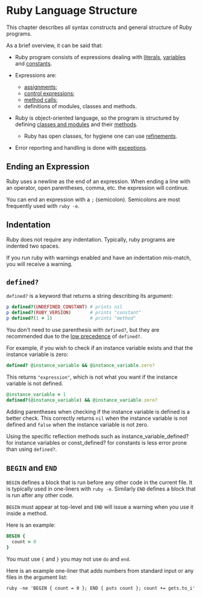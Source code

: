 # Ruby Language Structure

This chapter describes all syntax constructs and general structure of
Ruby programs.

As a brief overview, it can be said that:

* Ruby program consists of expressions dealing with
  [literals](language/literals.md), [variables](language/variables.md)
  and [constants](language/variables.md#constants).
* Expressions are:
  * [assignments](language/assignments.md);
  * [control expressions](language/control-expressions.md);
  * [method calls](language/methods-call.md);
  * definitions of modules, classes and methods.

* Ruby is object-oriented language, so the program is structured by
  defining [classes and modules](language/modules-classes.md) and their
  [methods](language/methods-def.md).
  * Ruby has open classes, for hygiene one can use
    [refinements](language/refinements.md).

* Error reporting and handling is done with
  [exceptions](language/exceptions.md).



## Ending an Expression

Ruby uses a newline as the end of an expression. When ending a line with
an operator, open parentheses, comma, etc. the expression will continue.

You can end an expression with a `;` (semicolon). Semicolons are most
frequently used with `ruby -e`.



## Indentation

Ruby does not require any indentation. Typically, ruby programs are
indented two spaces.

If you run ruby with warnings enabled and have an indentation mis-match,
you will receive a warning.



## `defined?`

`defined?` is a keyword that returns a string describing its argument:


```ruby
p defined?(UNDEFINED_CONSTANT) # prints nil
p defined?(RUBY_VERSION)       # prints "constant"
p defined?(1 + 1)              # prints "method"
```

You don't need to use parenthesis with `defined?`, but they are
recommended due to the [low precedence](rdoc-ref:syntax/precedence.rdoc)
of `defined?`.

For example, if you wish to check if an instance variable exists and
that the instance variable is zero:


```ruby
defined? @instance_variable && @instance_variable.zero?
```

This returns `"expression"`, which is not what you want if the instance
variable is not defined.


```ruby
@instance_variable = 1
defined?(@instance_variable) && @instance_variable.zero?
```

Adding parentheses when checking if the instance variable is defined is
a better check. This correctly returns `nil` when the instance variable
is not defined and `false` when the instance variable is not zero.

Using the specific reflection methods such as
instance\_variable\_defined? for instance variables or const\_defined?
for constants is less error prone than using `defined?`.



## `BEGIN` and `END`

`BEGIN` defines a block that is run before any other code in the current
file. It is typically used in one-liners with `ruby -e`. Similarly `END`
defines a block that is run after any other code.

`BEGIN` must appear at top-level and `END` will issue a warning when you
use it inside a method.

Here is an example:


```ruby
BEGIN {
  count = 0
}
```

You must use `{` and `}` you may not use `do` and `end`.

Here is an example one-liner that adds numbers from standard input or
any files in the argument list:


```
ruby -ne 'BEGIN { count = 0 }; END { puts count }; count += gets.to_i'
```


